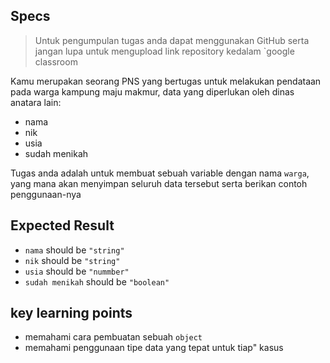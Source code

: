## Specs

> Untuk pengumpulan tugas anda dapat menggunakan GitHub serta jangan lupa untuk mengupload link repository kedalam `google classroom

Kamu merupakan seorang PNS yang bertugas untuk melakukan pendataan pada warga kampung maju makmur, data yang diperlukan oleh dinas anatara lain:

- nama
- nik
- usia
- sudah menikah<br>

Tugas anda adalah untuk membuat sebuah variable dengan nama `warga`, yang mana akan menyimpan seluruh data tersebut serta berikan contoh penggunaan-nya

## Expected Result
- `nama` should be `"string"`
- `nik` should be `"string"`
- `usia` should be `"nummber"`
- `sudah menikah` should be `"boolean"`

## key learning points
- memahami cara pembuatan sebuah `object`
- memahami penggunaan tipe data yang tepat untuk tiap" kasus